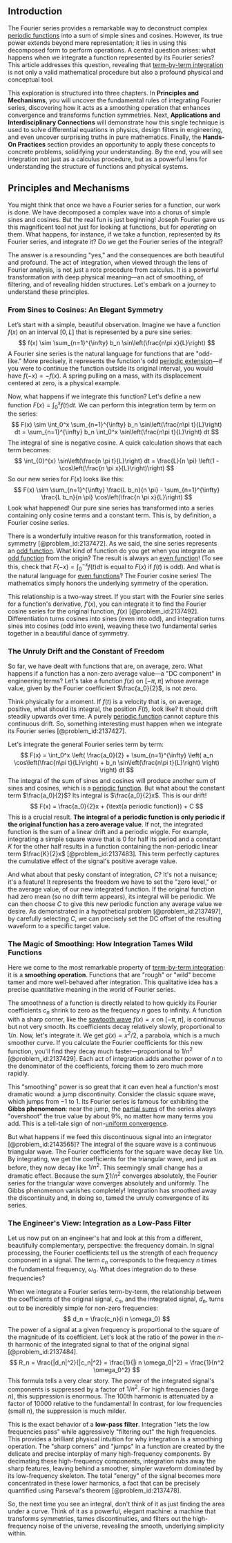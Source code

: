 ## Introduction
The Fourier series provides a remarkable way to deconstruct complex [periodic functions](@article_id:138843) into a sum of simple sines and cosines. However, its true power extends beyond mere representation; it lies in using this decomposed form to perform operations. A central question arises: what happens when we integrate a function represented by its Fourier series? This article addresses this question, revealing that [term-by-term integration](@article_id:138202) is not only a valid mathematical procedure but also a profound physical and conceptual tool.

This exploration is structured into three chapters. In **Principles and Mechanisms**, you will uncover the fundamental rules of integrating Fourier series, discovering how it acts as a smoothing operation that enhances convergence and transforms function symmetries. Next, **Applications and Interdisciplinary Connections** will demonstrate how this single technique is used to solve differential equations in physics, design filters in engineering, and even uncover surprising truths in pure mathematics. Finally, the **Hands-On Practices** section provides an opportunity to apply these concepts to concrete problems, solidifying your understanding. By the end, you will see integration not just as a calculus procedure, but as a powerful lens for understanding the structure of functions and physical systems.

## Principles and Mechanisms

You might think that once we have a Fourier series for a function, our work is done. We have decomposed a complex wave into a chorus of simple sines and cosines. But the real fun is just beginning! Joseph Fourier gave us this magnificent tool not just for looking at functions, but for *operating* on them. What happens, for instance, if we take a function, represented by its Fourier series, and integrate it? Do we get the Fourier series of the integral?

The answer is a resounding "yes," and the consequences are both beautiful and profound. The act of integration, when viewed through the lens of Fourier analysis, is not just a rote procedure from calculus. It is a powerful transformation with deep physical meaning—an act of smoothing, of filtering, and of revealing hidden structures. Let's embark on a journey to understand these principles.

### From Sines to Cosines: An Elegant Symmetry

Let’s start with a simple, beautiful observation. Imagine we have a function $f(x)$ on an interval $[0, L]$ that is represented by a pure sine series:
$$
f(x) \sim \sum_{n=1}^{\infty} b_n \sin\left(\frac{n\pi x}{L}\right)
$$
A Fourier sine series is the natural language for functions that are "odd-like." More precisely, it represents the function's odd [periodic extension](@article_id:175996)—if you were to continue the function outside its original interval, you would have $f(-x) = -f(x)$. A spring pulling on a mass, with its displacement centered at zero, is a physical example.

Now, what happens if we integrate this function? Let's define a new function $F(x) = \int_0^x f(t) dt$. We can perform this integration term by term on the series:
$$
F(x) \sim \int_0^x \sum_{n=1}^{\infty} b_n \sin\left(\frac{n\pi t}{L}\right) dt = \sum_{n=1}^{\infty} b_n \int_0^x \sin\left(\frac{n\pi t}{L}\right) dt
$$
The integral of sine is negative cosine. A quick calculation shows that each term becomes:
$$
\int_{0}^{x} \sin\left(\frac{n \pi t}{L}\right) dt = \frac{L}{n \pi} \left(1 - \cos\left(\frac{n \pi x}{L}\right)\right)
$$
So our new series for $F(x)$ looks like this:
$$
F(x) \sim \sum_{n=1}^{\infty} \frac{L b_n}{n \pi} - \sum_{n=1}^{\infty} \frac{L b_n}{n \pi} \cos\left(\frac{n \pi x}{L}\right)
$$
Look what happened! Our pure sine series has transformed into a series containing only cosine terms and a constant term. This is, by definition, a Fourier cosine series.

There is a wonderfully intuitive reason for this transformation, rooted in symmetry [@problem_id:2137472]. As we said, the sine series represents an [odd function](@article_id:175446). What kind of function do you get when you integrate an [odd function](@article_id:175446) from the origin? The result is always an [even function](@article_id:164308)! (To see this, check that $F(-x) = \int_0^{-x} f(t) dt$ is equal to $F(x)$ if $f(t)$ is odd). And what is the natural language for [even functions](@article_id:163111)? The Fourier cosine series! The mathematics simply honors the underlying symmetry of the operation.

This relationship is a two-way street. If you start with the Fourier sine series for a function's derivative, $f'(x)$, you can integrate it to find the Fourier cosine series for the original function, $f(x)$ [@problem_id:2137492]. Differentiation turns cosines into sines (even into odd), and integration turns sines into cosines (odd into even), weaving these two fundamental series together in a beautiful dance of symmetry.

### The Unruly Drift and the Constant of Freedom

So far, we have dealt with functions that are, on average, zero. What happens if a function has a non-zero average value—a "DC component" in engineering terms? Let's take a function $f(x)$ on $[-\pi, \pi]$ whose average value, given by the Fourier coefficient $\frac{a_0}{2}$, is not zero.

Think physically for a moment. If $f(t)$ is a velocity that is, on average, positive, what should its integral, the position $F(t)$, look like? It should drift steadily upwards over time. A purely [periodic function](@article_id:197455) cannot capture this continuous drift. So, something interesting must happen when we integrate its Fourier series [@problem_id:2137427].

Let's integrate the general Fourier series term by term:
$$
F(x) = \int_0^x \left( \frac{a_0}{2} + \sum_{n=1}^{\infty} \left( a_n \cos\left(\frac{n\pi t}{L}\right) + b_n \sin\left(\frac{n\pi t}{L}\right) \right) \right) dt
$$
The integral of the sum of sines and cosines will produce another sum of sines and cosines, which is a [periodic function](@article_id:197455). But what about the constant term $\frac{a_0}{2}$? Its integral is $\frac{a_0}{2}x$. This is our drift!
$$
F(x) = \frac{a_0}{2}x + (\text{a periodic function}) + C
$$
This is a crucial result. **The integral of a periodic function is only periodic if the original function has a zero average value**. If not, the integrated function is the sum of a linear drift and a periodic wiggle. For example, integrating a simple square wave that is $0$ for half its period and a constant $K$ for the other half results in a function containing the non-periodic linear term $\frac{K}{2}x$ [@problem_id:2137483]. This term perfectly captures the cumulative effect of the signal's positive average value.

And what about that pesky constant of integration, $C$? It's not a nuisance; it's a feature! It represents the freedom we have to set the "zero level," or the average value, of our new integrated function. If the original function had zero mean (so no drift term appears), its integral will be periodic. We can then choose $C$ to give this new periodic function any average value we desire. As demonstrated in a hypothetical problem [@problem_id:2137497], by carefully selecting $C$, we can precisely set the DC offset of the resulting waveform to a specific target value.

### The Magic of Smoothing: How Integration Tames Wild Functions

Here we come to the most remarkable property of [term-by-term integration](@article_id:138202): it is a **smoothing operation**. Functions that are "rough" or "wild" become tamer and more well-behaved after integration. This qualitative idea has a precise quantitative meaning in the world of Fourier series.

The smoothness of a function is directly related to how quickly its Fourier coefficients $c_n$ shrink to zero as the frequency $n$ goes to infinity. A function with a sharp corner, like the [sawtooth wave](@article_id:159262) $f(x)=x$ on $[-\pi, \pi]$, is continuous but not very smooth. Its coefficients decay relatively slowly, proportional to $1/n$. Now, let's integrate it. We get $g(x) = x^2/2$, a parabola, which is a much smoother curve. If you calculate the Fourier coefficients for this new function, you'll find they decay much faster—proportional to $1/n^2$ [@problem_id:2137429]. Each act of integration adds another power of $n$ to the denominator of the coefficients, forcing them to zero much more rapidly.

This "smoothing" power is so great that it can even heal a function's most dramatic wound: a jump discontinuity. Consider the classic square wave, which jumps from $-1$ to $1$. Its Fourier series is famous for exhibiting the **Gibbs phenomenon**: near the jump, the [partial sums](@article_id:161583) of the series always "overshoot" the true value by about 9%, no matter how many terms you add. This is a tell-tale sign of non-[uniform convergence](@article_id:145590).

But what happens if we feed this discontinuous signal into an integrator [@problem_id:2143565]? The integral of the square wave is a continuous triangular wave. The Fourier coefficients for the square wave decay like $1/n$. By integrating, we get the coefficients for the triangular wave, and just as before, they now decay like $1/n^2$. This seemingly small change has a dramatic effect. Because the sum $\sum 1/n^2$ converges absolutely, the Fourier series for the triangular wave converges absolutely and uniformly. The Gibbs phenomenon vanishes completely! Integration has smoothed away the discontinuity and, in doing so, tamed the unruly convergence of its series.

### The Engineer's View: Integration as a Low-Pass Filter

Let us now put on an engineer's hat and look at this from a different, beautifully complementary, perspective: the frequency domain. In signal processing, the Fourier coefficients tell us the strength of each frequency component in a signal. The term $c_n$ corresponds to the frequency $n$ times the fundamental frequency, $\omega_0$. What does integration do to these frequencies?

When we integrate a Fourier series term-by-term, the relationship between the coefficients of the original signal, $c_n$, and the integrated signal, $d_n$, turns out to be incredibly simple for non-zero frequencies:
$$
d_n = \frac{c_n}{i n \omega_0}
$$
The power of a signal at a given frequency is proportional to the square of the magnitude of its coefficient. Let's look at the ratio of the power in the $n$-th harmonic of the integrated signal to that of the original signal [@problem_id:2137484].
$$
R_n = \frac{|d_n|^2}{|c_n|^2} = \frac{1}{|i n \omega_0|^2} = \frac{1}{n^2 \omega_0^2}
$$
This formula tells a very clear story. The power of the integrated signal's components is suppressed by a factor of $1/n^2$. For high frequencies (large $n$), this suppression is enormous. The 100th harmonic is attenuated by a factor of $10000$ relative to the fundamental! In contrast, for low frequencies (small $n$), the suppression is much milder.

This is the exact behavior of a **low-pass filter**. Integration "lets the low frequencies pass" while aggressively "filtering out" the high frequencies. This provides a brilliant physical intuition for why integration is a smoothing operation. The "sharp corners" and "jumps" in a function are created by the delicate and precise interplay of many high-frequency components. By decimating these high-frequency components, integration rubs away the sharp features, leaving behind a smoother, simpler waveform dominated by its low-frequency skeleton. The total "energy" of the signal becomes more concentrated in these lower harmonics, a fact that can be precisely quantified using Parseval's theorem [@problem_id:2137478].

So, the next time you see an integral, don't think of it as just finding the area under a curve. Think of it as a powerful, elegant machine: a machine that transforms symmetries, tames discontinuities, and filters out the high-frequency noise of the universe, revealing the smooth, underlying simplicity within.